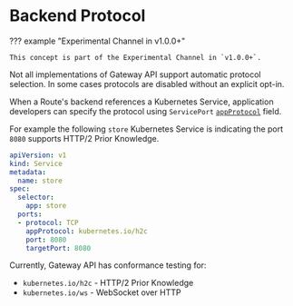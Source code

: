 # Backend Protocol

??? example "Experimental Channel in v1.0.0+"

    This concept is part of the Experimental Channel in `v1.0.0+`.

Not all implementations of Gateway API support automatic protocol selection. In some cases protocols are disabled without an explicit opt-in. 

When a Route's backend references a Kubernetes Service, application developers can specify the protocol using `ServicePort` [`appProtocol`][appProtocol] field.

For example the following `store` Kubernetes Service is indicating the port `8080` supports HTTP/2 Prior Knowledge.


```yaml
apiVersion: v1
kind: Service
metadata:
  name: store
spec:
  selector:
    app: store
  ports:
  - protocol: TCP
    appProtocol: kubernetes.io/h2c
    port: 8080
    targetPort: 8080
```

Currently, Gateway API has conformance testing for:

- `kubernetes.io/h2c` - HTTP/2 Prior Knowledge
- `kubernetes.io/ws` - WebSocket over HTTP

[appProtocol]: https://kubernetes.io/docs/concepts/services-networking/service/#application-protocol
